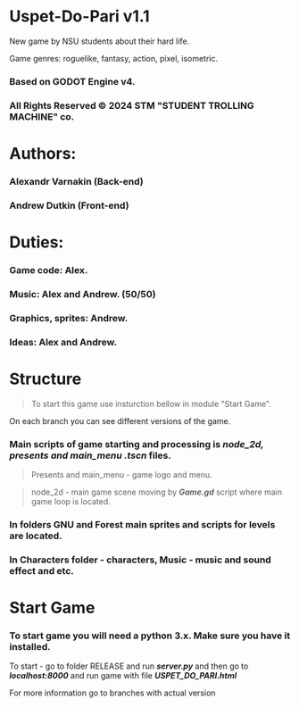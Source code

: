 # Uspet-Do-Pari v1.1


New game by NSU students about their hard life.

Game genres: roguelike, fantasy, action, pixel, isometric.

### Based on GODOT Engine v4.


### All Rights Reserved © 2024 STM "STUDENT TROLLING MACHINE" co. 


# Authors: 

### Alexandr Varnakin (Back-end)

### Andrew Dutkin (Front-end)

# Duties:

### Game code: Alex.

###  Music: Alex and Andrew. (50/50)

### Graphics, sprites: Andrew.

### Ideas: Alex and Andrew.

# Structure

> To start this game use insturction bellow in module "Start Game".

On each branch you can see different versions of the game. 

### Main scripts of game starting and processing is ***node_2d, presents and main_menu .tscn*** files. 

> Presents and main_menu - game logo and menu.

> node_2d - main game scene moving by ***Game.gd*** script where main game loop is located.

### In folders GNU and Forest main sprites and scripts for levels are located.

### In Characters folder - characters, Music - music and sound effect and etc.

# Start Game

### To start game you will need a python 3.x. Make sure you have it installed.

To start - go to folder RELEASE and run ***server.py*** and then go to ***localhost:8000*** and run game with file ***USPET_DO_PARI.html***

For more information go to branches with actual version
